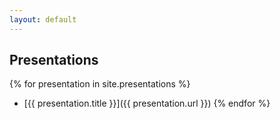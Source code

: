 ```yaml
---
layout: default
---
```


## Presentations

{% for presentation in site.presentations %}
- [{{ presentation.title }}]({{ presentation.url }})
{% endfor %}
